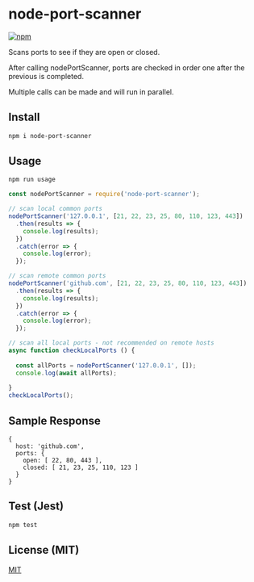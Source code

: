 # node-port-scanner

[![npm](https://img.shields.io/npm/v/node-port-scanner.svg)](https://www.npmjs.com/package/node-port-scanner)

Scans ports to see if they are open or closed. 

After calling nodePortScanner, ports are checked in order one after the previous is completed.

Multiple calls can be made and will run in parallel.

## Install

```bash
npm i node-port-scanner
```

## Usage

```sh
npm run usage
```

```javascript
const nodePortScanner = require('node-port-scanner');

// scan local common ports
nodePortScanner('127.0.0.1', [21, 22, 23, 25, 80, 110, 123, 443])
  .then(results => {  
    console.log(results);
  })
  .catch(error => {
    console.log(error);
  });

// scan remote common ports
nodePortScanner('github.com', [21, 22, 23, 25, 80, 110, 123, 443])
  .then(results => {  
    console.log(results);
  })
  .catch(error => {
    console.log(error);
  });

// scan all local ports - not recommended on remote hosts
async function checkLocalPorts () {
  
  const allPorts = nodePortScanner('127.0.0.1', []);
  console.log(await allPorts);
  
}
checkLocalPorts();
```

## Sample Response
```
{
  host: 'github.com',
  ports: { 
    open: [ 22, 80, 443 ], 
    closed: [ 21, 23, 25, 110, 123 ] 
  }
}
```

## Test (Jest)

```sh
npm test
```

## License (MIT)

[MIT](LICENSE)